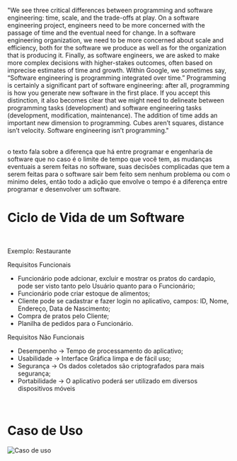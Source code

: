 "We see three critical differences between programming and software engineering: time, scale, and the trade-offs at play. On a software engineering project, engineers need to be more concerned with the passage of time and the eventual need for change. In a software engineering organization, we need to be more concerned about scale and efficiency, both for the software we produce as well as for the organization that is producing it. Finally, as software engineers, we are asked to make more complex decisions with higher-stakes outcomes, often based on imprecise estimates of time and growth. Within Google, we sometimes say, “Software engineering is programming integrated over time.” Programming is certainly a significant part of software engineering: after all, programming is how you generate new software in the first place. If you accept this distinction, it also becomes clear that we might need to delineate between programming tasks (development) and software engineering tasks (development, modification, maintenance). The addition of time adds an important new dimension to programming. Cubes aren’t squares, distance isn’t velocity. Software engineering isn’t programming."
<br><br>

o texto fala sobre a diferença que há entre programar e engenharia de software que no caso é o limite de tempo que você tem, as mudanças eventuais a serem feitas no software, suas decisões complicadas que tem a serem feitas para o software sair bem feito sem nenhum problema ou com o minimo deles, então todo a adição que envolve o tempo é a diferença entre programar e desenvolver um software.
<br>

# Ciclo de Vida de um Software
<br>

Exemplo: Restaurante


Requisitos Funcionais
- Funcionário pode adcionar, excluir e mostrar os pratos do cardapio, pode ser visto tanto pelo Usuário quanto para o Funcionário;
- Funcionário pode criar estoque de alimentos;
- Cliente pode se cadastrar e fazer login no aplicativo, campos: ID, Nome, Endereço, Data de Nascimento;
- Compra de pratos pelo Cliente;
- Planilha de pedidos para o Funcionário. 

Requisitos Não Funcionais

- Desempenho -> Tempo de processamento do aplicativo;
- Usabilidade -> Interface Gráfica limpa e de fácil uso;
- Segurança -> Os dados coletados são criptografados para mais segurança;
- Portabilidade -> O aplicativo poderá ser utilizado em diversos dispositivos móveis
<br>

# Caso de Uso
![Caso de uso](https://user-images.githubusercontent.com/91689791/187482924-6e8f93d3-cd24-4d15-a4bf-73ae84bbf5f1.png)

